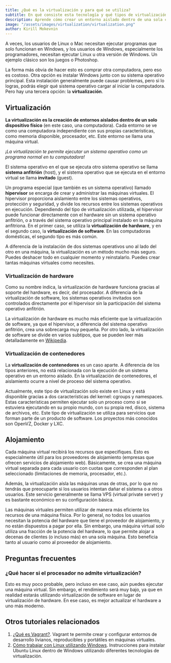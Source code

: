 ```yaml
---
title: ¿Qué es la virtualización y para qué se utiliza?
subtitle: En qué consiste esta tecnología y qué tipos de virtualización existen.
description: Aprende cómo crear un entorno aislado dentro de una sola computadora.
image: "/assets/images/virtualization/virtualization.png"
author: Kirill Mokevnin
---
```


A veces, los usuarios de Linux o Mac necesitan ejecutar programas que solo funcionan en Windows, y los usuarios de Windows, especialmente los programadores, necesitan ejecutar Linux u otra versión de Windows. Un ejemplo clásico son los juegos o Photoshop.

<Banner name="intensive-devops" />

La forma más obvia de hacer esto es comprar otra computadora, pero eso es costoso. Otra opción es instalar Windows junto con su sistema operativo principal. Esta instalación generalmente puede causar problemas, pero si lo logras, podrás elegir qué sistema operativo cargar al iniciar la computadora. Pero hay una tercera opción: la **virtualización**.

## Virtualización

**La virtualización es la creación de entornos aislados dentro de un solo dispositivo físico** (en este caso, una computadora). Cada entorno se ve como una computadora independiente con sus propias características, como memoria disponible, procesador, etc. Este entorno se llama una máquina virtual.

*¡La virtualización te permite ejecutar un sistema operativo como un programa normal en tu computadora!*

El sistema operativo en el que se ejecuta otro sistema operativo se llama **sistema anfitrión** (host), y el sistema operativo que se ejecuta en el entorno virtual se llama **invitado** (guest).

Un programa especial (que también es un sistema operativo) llamado **hipervisor** se encarga de crear y administrar las máquinas virtuales. El hipervisor proporciona aislamiento entre los sistemas operativos, protección y seguridad, y divide los recursos entre los sistemas operativos en ejecución. Dependiendo del tipo de virtualización utilizada, el hipervisor puede funcionar directamente con el hardware sin un sistema operativo anfitrión, o a través del sistema operativo principal instalado en la máquina anfitriona. En el primer caso, se utiliza la **virtualización de hardware**, y en el segundo caso, la **virtualización de software**. En las computadoras domésticas, el segundo tipo es más común.

A diferencia de la instalación de dos sistemas operativos uno al lado del otro en una máquina, la virtualización es un método mucho más seguro. Puedes deshacer todo en cualquier momento y reinstalarlo. Puedes crear tantas máquinas virtuales como necesites.

### Virtualización de hardware

Como su nombre indica, la virtualización de hardware funciona gracias al soporte del hardware, es decir, del procesador. A diferencia de la virtualización de software, los sistemas operativos invitados son controlados directamente por el hipervisor sin la participación del sistema operativo anfitrión.

La virtualización de hardware es mucho más eficiente que la virtualización de software, ya que el hipervisor, a diferencia del sistema operativo anfitrión, crea una sobrecarga muy pequeña. Por otro lado, la virtualización de software se divide en varios subtipos, que se pueden leer más detalladamente en [Wikipedia](https://es.wikipedia.org/wiki/Virtualizaci%C3%B3n).

### Virtualización de contenedores

La **virtualización de contenedores** es un caso aparte. A diferencia de los tipos anteriores, no está relacionada con la ejecución de un sistema operativo en un entorno aislado. En la virtualización de contenedores, el aislamiento ocurre a nivel de proceso del sistema operativo.

Actualmente, este tipo de virtualización solo existe en Linux y está disponible gracias a dos características del kernel: cgroups y namespaces. Estas características permiten ejecutar solo un proceso como si se estuviera ejecutando en su propio mundo, con su propia red, disco, sistema de archivos, etc. Este tipo de virtualización se utiliza para servicios que forman parte de un producto de software. Los proyectos más conocidos son OpenVZ, Docker y LXC.

## Alojamiento

Cada máquina virtual recibirá los recursos que especifiques. Esto es especialmente útil para los proveedores de alojamiento (empresas que ofrecen servicios de alojamiento web). Básicamente, se crea una máquina virtual separada para cada usuario con cuotas que corresponden al plan seleccionado (limitaciones de memoria, procesador, etc.).

Además, la virtualización aísla las máquinas unas de otras, por lo que no tendrás que preocuparte si los usuarios intentan dañar el sistema o a otros usuarios. Este servicio generalmente se llama VPS (virtual private server) y es bastante económico en su configuración básica.

Las máquinas virtuales permiten utilizar de manera más eficiente los recursos de una máquina física. Por lo general, no todos los usuarios necesitan la potencia del hardware que tiene el proveedor de alojamiento, y no están dispuestos a pagar por ella. Sin embargo, una máquina virtual solo utiliza una fracción de la potencia del hardware, lo que permite alojar a decenas de clientes (o incluso más) en una sola máquina. Esto beneficia tanto al usuario como al proveedor de alojamiento.

## Preguntas frecuentes

### ¿Qué hacer si el procesador no admite virtualización?

Esto es muy poco probable, pero incluso en ese caso, aún puedes ejecutar una máquina virtual. Sin embargo, el rendimiento será muy bajo, ya que en realidad estarás utilizando virtualización de software en lugar de virtualización de hardware. En ese caso, es mejor actualizar el hardware a uno más moderno.

## Otros tutoriales relacionados

1. [¿Qué es Vagrant?](https://www.vagrantup.com). Vagrant te permite crear y configurar entornos de desarrollo livianos, reproducibles y portátiles en máquinas virtuales.
2. [Cómo trabajar con Linux utilizando Windows](/ubuntu-linux-in-windows/). Instrucciones para instalar Ubuntu Linux dentro de Windows utilizando diferentes tecnologías de virtualización.
